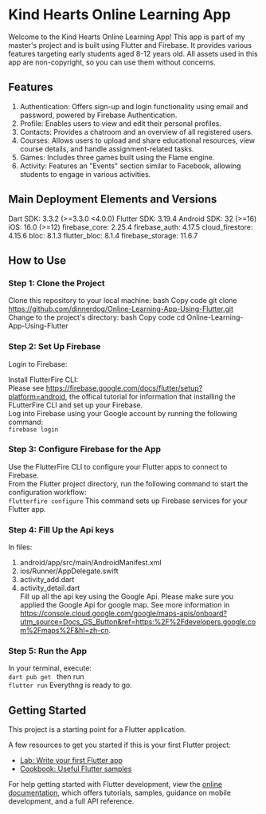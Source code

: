 # Kind Hearts Online Learning App

Welcome to the Kind Hearts Online Learning App! This app is part of my master's project and is built using Flutter and Firebase. It provides various features targeting early students aged 8-12 years old. All assets used in this app are non-copyright, so you can use them without concerns.

## Features

1. Authentication: Offers sign-up and login functionality using email and password, powered by Firebase Authentication.
2. Profile: Enables users to view and edit their personal profiles.
3. Contacts: Provides a chatroom and an overview of all registered users.
4. Courses: Allows users to upload and share educational resources, view course details, and handle assignment-related tasks.
5. Games: Includes three games built using the Flame engine.
6. Activity: Features an "Events" section similar to Facebook, allowing students to engage in various activities.

## Main Deployment Elements and Versions

Dart SDK: 3.3.2 (>=3.3.0 <4.0.0)
Flutter SDK: 3.19.4
Android SDK: 32 (>=16)
iOS: 16.0 (>=12)
firebase_core: 2.25.4
firebase_auth: 4.17.5
cloud_firestore: 4.15.6
bloc: 8.1.3
flutter_bloc: 8.1.4
firebase_storage: 11.6.7

## How to Use

### Step 1: Clone the Project
Clone this repository to your local machine:
bash
Copy code
git clone https://github.com/dinnerdog/Online-Learning-App-Using-Flutter.git
Change to the project's directory:
bash
Copy code
cd Online-Learning-App-Using-Flutter

### Step 2: Set Up Firebase
Login to Firebase:  

Install FlutterFire CLI:  
Please see https://firebase.google.com/docs/flutter/setup?platform=android, the offical tutorial for information that installing the FLutterFire CLI and set up your Firebase.  
Log into Firebase using your Google account by running the following command:  
```firebase login```
### Step 3: Configure Firebase for the App
Use the FlutterFire CLI to configure your Flutter apps to connect to Firebase.  
From the Flutter project directory, run the following command to start the configuration workflow:  
```flutterfire configure```
This command sets up Firebase services for your Flutter app.  

### Step 4: Fill Up the Api keys
In files:  
1. android/app/src/main/AndroidManifest.xml  
2. ios/Runner/AppDelegate.swift  
3. activity_add.dart  
4. activity_detail.dart  
Fill up all the api key using the Google Api. Please make sure you applied the Google Api for google map. See more information in https://console.cloud.google.com/google/maps-apis/onboard?utm_source=Docs_GS_Button&ref=https:%2F%2Fdevelopers.google.com%2Fmaps%2F&hl=zh-cn.

### Step 5: Run the App  
In your terminal, execute:  
```dart pub get ```
then run  
```flutter run```
Everythng is ready to go.  


## Getting Started

This project is a starting point for a Flutter application.

A few resources to get you started if this is your first Flutter project:

- [Lab: Write your first Flutter app](https://docs.flutter.dev/get-started/codelab)
- [Cookbook: Useful Flutter samples](https://docs.flutter.dev/cookbook)

For help getting started with Flutter development, view the
[online documentation](https://docs.flutter.dev/), which offers tutorials,
samples, guidance on mobile development, and a full API reference.
